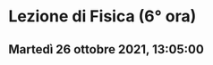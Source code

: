 #  Lezione di Fisica (6° ora)
## Martedì 26 ottobre 2021, 13:05:00


<!--stackedit_data:
eyJoaXN0b3J5IjpbLTY0ODYwNDM3NF19
-->